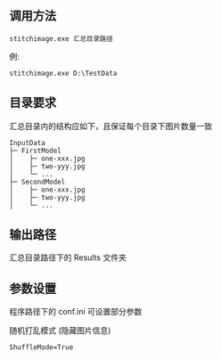 ## 调用方法
```
stitchimage.exe 汇总目录路径
```
例:
```
stitchimage.exe D:\TestData
```
## 目录要求
汇总目录内的结构应如下，且保证每个目录下图片数量一致
```
InputData
├─ FirstModel
│    ├─ one-xxx.jpg
│    ├─ two-yyy.jpg
│    └─ ...
├─ SecondModel
│    ├─ one-xxx.jpg
│    ├─ two-yyy.jpg
│    └─ ...
```
## 输出路径
汇总目录路径下的 Results 文件夹

## 参数设置
程序路径下的 conf.ini 可设置部分参数

随机打乱模式 (隐藏图片信息)
```
ShuffleMode=True
```